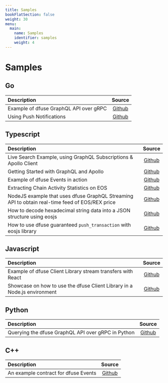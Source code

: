 ```yaml
---
title: Samples
bookFlatSection: false
weight: 30
menu:
  main:
    name: Samples
    identifier: samples
    weight: 4
---
```


# Samples

## Go

| Description | Source |
| :--- | :---: |
| Example of dfuse GraphQL API over gRPC | [Github](https://github.com/dfuse-io/example-graphql-grpc) 
| Using Push Notifications | [Github](https://github.com/dfuse-io/example-push-notifications) |

## Typescript

| Description | Source |
| :--- | :---: |
| Live Search Example, using GraphQL Subscriptions & Apollo Client |  [Github](https://github.com/dfuse-io/example-stream-action-rates) |
| Getting Started with GraphQL and Apollo | [Github](https://github.com/dfuse-io/example-graphql-apollo) |
| Example of dfuse Events in action | [Github](https://github.com/dfuse-io/example-dfuse-events) |
| Extracting Chain Activity Statistics on EOS | [Github](https://github.com/dfuse-io/example-graphql-apollo-stats) |
| NodeJS example that uses dfuse GraphQL Streaming API to obtain real-time feed of EOS/REX price | [Github](https://github.com/dfuse-io/example-eos-rex-price-feed) |
| How to decode hexadecimal string data into a JSON structure using eosjs | [Github](https://github.com/dfuse-io/example-eosjs-decode-hex) |
| How to use dfuse guaranteed `push_transaction` with eosjs library | [Github](https://github.com/dfuse-io/example-push-guaranteed) |


## Javascript

| Description | Source |
| :--- | :---: |
| Example of dfuse Client Library stream transfers with React | [Github](https://github.com/dfuse-io/example-stream-transfers) |
| Showcase on how to use the dfuse Client Library in a Node.js environment | [Github](https://github.com/dfuse-io/example-node-server) |

## Python

| Description | Source |
| :--- | :---: |
| Querying the dfuse GraphQL API over gRPC in Python | [Github](https://github.com/dfuse-io/example-graphql-python) |

## C++

| Description | Source |
| :--- | :---: |
| An example contract for dfuse Events | [Github](https://github.com/dfuse-io/example-dfuse-events-contract) |